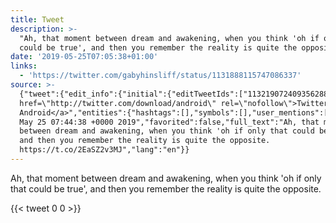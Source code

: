 ```yaml
---
title: Tweet
description: >-
  "Ah, that moment between dream and awakening, when you think 'oh if only that
  could be true', and then you remember the reality is quite the opposite. "
date: '2019-05-25T07:05:38+01:00'
links:
  - 'https://twitter.com/gabyhinsliff/status/1131888115747086337'
source: >-
  {"tweet":{"edit_info":{"initial":{"editTweetIds":["1132190724093562880"],"editableUntil":"2019-05-25T08:44:38.367Z","editsRemaining":"5","isEditEligible":true}},"retweeted":false,"source":"<a
  href=\"http://twitter.com/download/android\" rel=\"nofollow\">Twitter for
  Android</a>","entities":{"hashtags":[],"symbols":[],"user_mentions":[],"urls":[{"url":"https://t.co/2EaSZ2v3MJ","expanded_url":"https://twitter.com/gabyhinsliff/status/1131888115747086337","display_url":"twitter.com/gabyhinsliff/s…","indices":["150","173"]}]},"display_text_range":["0","173"],"favorite_count":"0","id_str":"1132190724093562880","truncated":false,"retweet_count":"0","id":"1132190724093562880","possibly_sensitive":false,"created_at":"Sat
  May 25 07:44:38 +0000 2019","favorited":false,"full_text":"Ah, that moment
  between dream and awakening, when you think 'oh if only that could be true',
  and then you remember the reality is quite the opposite.
  https://t.co/2EaSZ2v3MJ","lang":"en"}}
---
```

Ah, that moment between dream and awakening, when you think 'oh if only that could be true', and then you remember the reality is quite the opposite. 
    
{{< tweet 0 0 >}}
    
